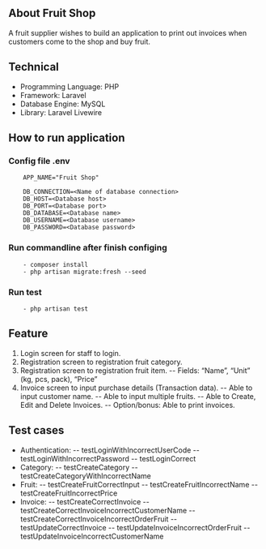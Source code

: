 ## About Fruit Shop

A fruit supplier wishes to build an application to print out invoices when customers come to the shop and buy fruit.

## Technical
- Programming Language: PHP
- Framework: Laravel
- Database Engine: MySQL
- Library: Laravel Livewire

## How to run application
### Config file .env
```
    APP_NAME="Fruit Shop"

    DB_CONNECTION=<Name of database connection>
    DB_HOST=<Database host>
    DB_PORT=<Database port>
    DB_DATABASE=<Database name>
    DB_USERNAME=<Database username>
    DB_PASSWORD=<Database password>
```
### Run commandline after finish configing
```
    - composer install
    - php artisan migrate:fresh --seed
```
### Run test
```
    - php artisan test
```

## Feature
1) Login screen for staff to login.
2) Registration screen to registration fruit category.
3) Registration screen to registration fruit item.
-- Fields: “Name”, “Unit” (kg, pcs, pack), “Price”
4) Invoice screen to input purchase details (Transaction data).
-- Able to input customer name.
-- Able to input multiple fruits.
-- Able to Create, Edit and Delete Invoices.
-- Option/bonus: Able to print invoices.

## Test cases
- Authentication:
-- testLoginWithIncorrectUserCode
-- testLoginWithIncorrectPassword
-- testLoginCorrect
- Category:
-- testCreateCategory
-- testCreateCategoryWithIncorrectName
- Fruit:
-- testCreateFruitCorrectInput
-- testCreateFruitIncorrectName
-- testCreateFruitIncorrectPrice
- Invoice:
-- testCreateCorrectInvoice
-- testCreateCorrectInvoiceIncorrectCustomerName
-- testCreateCorrectInvoiceIncorrectOrderFruit
-- testUpdateCorrectInvoice
-- testUpdateInvoiceIncorrectOrderFruit
-- testUpdateInvoiceIncorrectCustomerName
